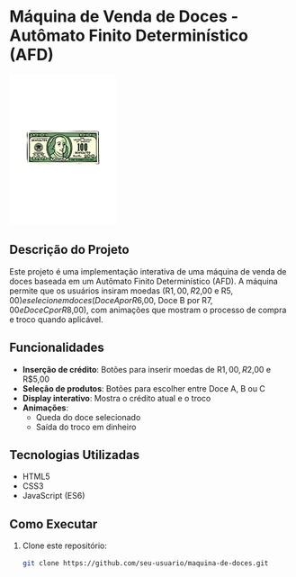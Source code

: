 # Máquina de Venda de Doces - Autômato Finito Determinístico (AFD)

![Preview da Máquina](images/Money.png) <!-- Adicione uma imagem de preview se disponível -->

## Descrição do Projeto

Este projeto é uma implementação interativa de uma máquina de venda de doces baseada em um Autômato Finito Determinístico (AFD). A máquina permite que os usuários insiram moedas (R$1,00, R$2,00 e R$5,00) e selecionem doces (Doce A por R$6,00, Doce B por R$7,00 e Doce C por R$8,00), com animações que mostram o processo de compra e troco quando aplicável.

## Funcionalidades

- **Inserção de crédito**: Botões para inserir moedas de R$1,00, R$2,00 e R$5,00
- **Seleção de produtos**: Botões para escolher entre Doce A, B ou C
- **Display interativo**: Mostra o crédito atual e o troco
- **Animações**:
  - Queda do doce selecionado
  - Saída do troco em dinheiro

## Tecnologias Utilizadas

- HTML5
- CSS3
- JavaScript (ES6)

## Como Executar

1. Clone este repositório:
   ```bash
   git clone https://github.com/seu-usuario/maquina-de-doces.git
